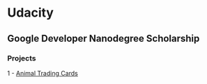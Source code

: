 # Udacity

## Google Developer Nanodegree Scholarship

### Projects

1 - [Animal Trading Cards](https://github.com/salsan/Udacity/tree/master/nd001-fend/Animal%20Trading%20Cards)
